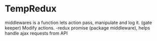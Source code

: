 

# TempRedux

middlewares is a function lets action pass, manipulate and log it. (gate keeper) Modify actions. 
-redux promise (package middleware), helps handle ajax requests from API 
